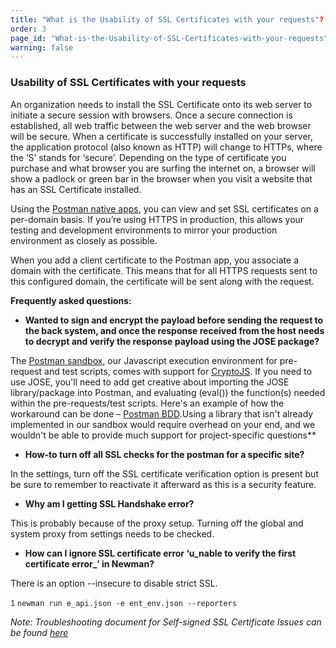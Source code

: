 ```yaml
---
title: "What is the Usability of SSL Certificates with your requests"?
order: 3
page_id: "What-is-the-Usability-of-SSL-Certificates-with-your-requests"?
warning: false
---
```

### Usability of SSL Certificates with your requests 

An organization needs to install the SSL Certificate onto its web server to initiate a secure session with browsers. Once a secure connection is established, all web traffic between the web server and the web browser will be secure. When a certificate is successfully installed on your server, the application protocol (also known as HTTP) will change to HTTPs, where the ‘S’ stands for ‘secure’. Depending on the type of certificate you purchase and what browser you are surfing the internet on, a browser will show a padlock or green bar in the browser when you visit a website that has an SSL Certificate installed.

Using the [Postman native apps](https://www.postman.com/downloads "https://www.postman.com/downloads"), you can view and set SSL certificates on a per-domain basis. If you’re using HTTPS in production, this allows your testing and development environments to mirror your production environment as closely as possible.

When you add a client certificate to the Postman app, you associate a domain with the certificate. This means that for all HTTPS requests sent to this configured domain, the certificate will be sent along with the request.

**Frequently asked questions:**

- **Wanted to sign and encrypt the payload before sending the request to the back system, and once the response received from the host needs to decrypt and verify the response payload using the JOSE package?**

The [Postman sandbox](https://www.getpostman.com/docs/postman/scripts/postman_sandbox "https://www.getpostman.com/docs/postman/scripts/postman_sandbox"), our Javascript execution environment for pre-request and test scripts, comes with support for [CryptoJS](https://code.google.com/p/crypto-js/ "https://code.google.com/p/crypto-js/"). If you need to use JOSE, you'll need to add get creative about importing the JOSE library/package into Postman, and evaluating (eval()) the function(s) needed within the pre-requests/test scripts. Here's an example of how the workaround can be done – [Postman BDD](https://github.com/BigstickCarpet/postman-bdd "https://github.com/BigstickCarpet/postman-bdd").Using a library that isn't already implemented in our sandbox would require overhead on your end, and we wouldn't be able to provide much support for project-specific questions**

- **How-to turn off all SSL checks for the postman for a specific site?**

In the settings, turn off the SSL certificate verification option is present but be sure to remember to reactivate it afterward as this is a security feature.

- **Why am I getting SSL Handshake error?** 

This is probably because of the proxy setup. Turning off the global and system proxy from settings needs to be checked.

  
- **How can I ignore SSL certificate error ‘u_nable to verify the first certificate error_’ in Newman?**

There is an option \--insecure to disable strict SSL.

`1` `newman run e_api.json -e ent_env.json --reporters`

  
_Note: Troubleshooting document for Self-signed SSL Certificate Issues can be found [here](https://support.getpostman.com/hc/en-us/articles/-%20https://blog.postman.com/2019/07/17/self-signed-ssl-certificate-troubleshooting/)_

